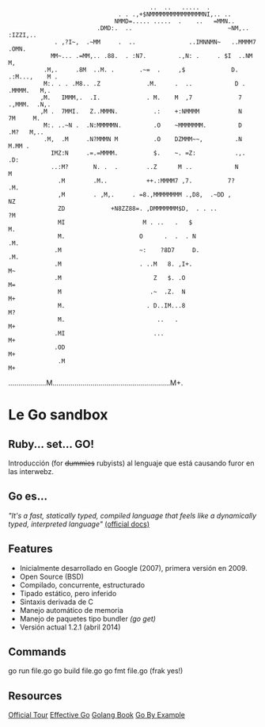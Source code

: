                                             ..  ..   .....  .                                       
                                   . . .,+$NMMMMMMMMMMMMMMMNI,.. ..                                 
                                  NMMD=..... .....  .    ..   =MMN..                                
                             .DMD:.  ..                           ~NM,.. :IZZI,..                   
                 . ,?I~,  .~MM     .  ..               ..IMNNMN~   ..MMMM7   .OMN.                  
                MM~... .=MM,.. .88.  . :N7.         .,N: .     . $I  ..NM        M,                 
              .M,.     .8M  ..M. .       .~=  .     ,$             D.  .:M...,    M .               
              M:. . . .M8.. .Z             .M.     .  ..            D .  .MMMM.   M,.               
             ,M.   IMMM,.  .I.             . M.    M  ,7             7   .,MMM.  .N,.               
             ,M .  7MMI.   Z..MMMN.          .:    +:NMMMM           N     7M     M.                
              M:. ..~N .  .N:MMMMMN.         .O    ~MMMMMMM.         D     .M?   M,..               
              .M,  .M     .N?MMMN M          .O    DZMMM~~,         .N       M.MM .                 
                IMZ:N     .=.=MMMM.          $.    ~. =Z:           .,.     .D:                     
                ..:M?       N. .  .        ..Z      M ..            N         M                     
                  .M        .M..           ++.:MMMM7 ,7.          7?         .M.                    
                  ,M        . ,M,.     . =8.,MMMMMMMM .,D8,  .~DD ,           NZ                    
                  ZD             +N8ZZ88=. ,DMMMMMMM$D,  . . ..               ?M                    
                  MI                      M . ..   .   $                       M.                   
                  M.                     O      .  .  . N                     .M.                   
                 .M                      ~:    ?8D7     D.                    .M.                   
                 .M                      . ..M   8. ,I+.                       M~                   
                 .M                          Z   $. .O                         M=                   
                  M                         .~  .Z.  N                         M+                   
                  M.                       . D..IM...8                         M?                   
                  M.                          ..   .                           M+                   
                 .MI                         ...                               M+                   
                 .OD                                                           M+                   
                  .M                                                           M+                   
...................M...........................................................M+.

Le Go sandbox
=============

Ruby... set... GO!
------------------

Introducción (for ~~dummies~~ rubyists) al lenguaje que está causando furor en las interwebz.

Go es...
--------

*"It's a fast, statically typed, compiled language that feels like a dynamically typed, interpreted language"*  [(official docs)](http://golang.org/doc/)

Features
--------

- Inicialmente desarrollado en Google (2007), primera versión en 2009.
- Open Source (BSD)
- Compilado, concurrente, estructurado
- Tipado estático, pero inferido
- Sintaxis derivada de C
- Manejo automático de memoria
- Manejo de paquetes tipo bundler _(go get)_
- Versión actual 1.2.1 (abril 2014)

Commands
--------

go run file.go
go build file.go
go fmt file.go (frak yes!)


Resources
----------

[Official Tour](http://tour.golang.org/)
[Effective Go](http://golang.org/doc/effective_go.html)
[Golang Book](http://www.golang-book.com)
[Go By Example](https://gobyexample.com)